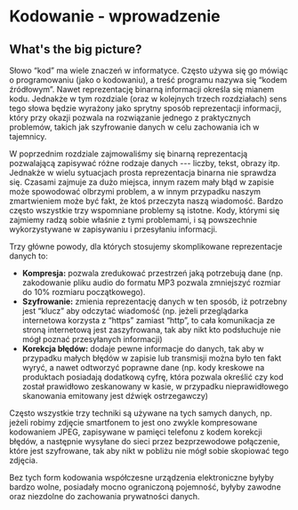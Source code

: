 # Kodowanie - wprowadzenie

## What's the big picture?

Słowo “kod” ma wiele znaczeń w informatyce. Często używa się go mówiąc o programowaniu (jako o kodowaniu), a treść programu nazywa się “kodem źródłowym”. Nawet reprezentację binarną informacji określa się mianem kodu. Jednakże w tym rozdziale (oraz w kolejnych trzech rozdziałach) sens tego słowa będzie wyrażony jako sprytny sposób reprezentacji informacji, który przy okazji pozwala na rozwiązanie jednego z praktycznych problemów, takich jak szyfrowanie danych w celu zachowania ich w tajemnicy.

W poprzednim rozdziale zajmowaliśmy się binarną reprezentacją pozwalającą zapisywać różne rodzaje danych --- liczby, tekst, obrazy itp. Jednakże w wielu sytuacjach prosta reprezentacja binarna nie sprawdza się. Czasami zajmuje za dużo miejsca, innym razem mały błąd w zapisie może spowodować olbrzymi problem, a w innym przypadku naszym zmartwieniem może być fakt, że ktoś przeczyta naszą wiadomość. Bardzo często wszystkie trzy wspomniane problemy są istotne. Kody, którymi się zajmiemy radzą sobie właśnie z tymi problemami, i są powszechnie wykorzystywane w zapisywaniu i przesyłaniu informacji.

Trzy główne powody, dla których stosujemy skomplikowane reprezentacje danych to:
- **Kompresja:** pozwala zredukować przestrzeń jaką potrzebują dane (np. zakodowanie pliku audio do formatu MP3 pozwala zmniejszyć rozmiar do 10% rozmiaru początkowego).
- **Szyfrowanie:** zmienia reprezentację danych w ten sposób, iż potrzebny jest “klucz” aby odczytać wiadomość (np. jeżeli przeglądarka internetowa korzysta z “https” zamiast “http”, to cała komunikacja ze stroną internetową jest zaszyfrowana, tak aby nikt kto podsłuchuje nie mógł poznać przesyłanych informacji)
- **Korekcja błędów:** dodaje pewne informacje do danych, tak aby w przypadku małych błędów w zapisie lub transmisji można było ten fakt wyryć, a nawet odtworzyć poprawne dane (np. kody kreskowe na produktach posiadają dodatkową cyfrę, która pozwala określić czy kod został prawidłowo zeskanowany w kasie, w przypadku nieprawidłowego skanowania emitowany jest dźwięk ostrzegawczy)

Często wszystkie trzy techniki są używane na tych samych danych, np. jeżeli robimy zdjęcie smartfonem to jest ono zwykle kompresowane kodowaniem JPEG, zapisywane w pamięci telefonu z kodem korekcji błędów, a następnie wysyłane do sieci przez bezprzewodowe połączenie, które jest szyfrowane, tak aby nikt w pobliżu nie mógł sobie skopiować tego zdjęcia.

Bez tych form kodowania współczesne urządzenia elektroniczne byłyby bardzo wolne, posiadały mocno ograniczoną pojemność, byłyby zawodne oraz niezdolne do zachowania prywatności danych.
